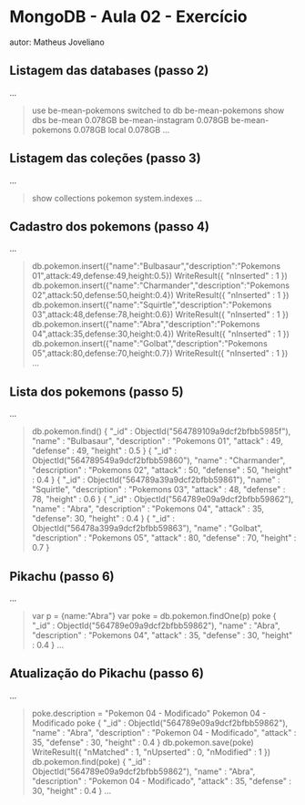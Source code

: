 # MongoDB - Aula 02 - Exercício
autor: Matheus Joveliano

## Listagem das databases (passo 2)

...
> use be-mean-pokemons
switched to db be-mean-pokemons
> show dbs
be-mean            0.078GB
be-mean-instagram  0.078GB
be-mean-pokemons   0.078GB
local              0.078GB
...

## Listagem das coleções (passo 3)

...
> show collections
pokemon
system.indexes
...

## Cadastro dos pokemons (passo 4)

...
> db.pokemon.insert({"name":"Bulbasaur","description":"Pokemons 01",attack:49,defense:49,height:0.5})
WriteResult({ "nInserted" : 1 })
> db.pokemon.insert({"name":"Charmander","description":"Pokemons 02",attack:50,defense:50,height:0.4})
WriteResult({ "nInserted" : 1 })
> db.pokemon.insert({"name":"Squirtle","description":"Pokemons 03",attack:48,defense:78,height:0.6})
WriteResult({ "nInserted" : 1 })
> db.pokemon.insert({"name":"Abra","description":"Pokemons 04",attack:35,defense:30,height:0.4})
WriteResult({ "nInserted" : 1 })
> db.pokemon.insert({"name":"Golbat","description":"Pokemons 05",attack:80,defense:70,height:0.7})
WriteResult({ "nInserted" : 1 })
...


## Lista dos pokemons (passo 5)

...
> db.pokemon.find()
{ 
	"_id" : ObjectId("564789109a9dcf2bfbb5985f"),
	"name" : "Bulbasaur",
    "description" : "Pokemons 01",
    "attack" : 49,
    "defense" : 49,
    "height" : 0.5 
}
{ 
	"_id" : ObjectId("564789549a9dcf2bfbb59860"),
    "name" : "Charmander",
    "description" : "Pokemons 02",
    "attack" : 50,
    "defense" : 50,
    "height" : 0.4 
}
{ 
	"_id" : ObjectId("564789a39a9dcf2bfbb59861"),
    "name" : "Squirtle",
    "description" : "Pokemons 03",
    "attack" : 48,
    "defense" : 78,
    "height" : 0.6 
}
{ 
   	"_id" : ObjectId("564789e09a9dcf2bfbb59862"),
    "name" : "Abra",
    "description" : "Pokemons 04",
    "attack" : 35,
    "defense": 30,
    "height" : 0.4 
}
{ 
	"_id" : ObjectId("56478a399a9dcf2bfbb59863"),
    "name" : "Golbat",
    "description" : "Pokemons 05",
    "attack" : 80,
    "defense" : 70,
    "height" : 0.7
}


## Pikachu (passo 6)

...
> var p = {name:"Abra"}
> var poke = db.pokemon.findOne(p)
> poke
{
        "_id" : ObjectId("564789e09a9dcf2bfbb59862"),
        "name" : "Abra",
        "description" : "Pokemons 04",
        "attack" : 35,
        "defense" : 30,
        "height" : 0.4
}
...

## Atualização do Pikachu (passo 6)

...
> poke.description = "Pokemon 04 - Modificado"
Pokemon 04 - Modificado
> poke
{
        "_id" : ObjectId("564789e09a9dcf2bfbb59862"),
        "name" : "Abra",
        "description" : "Pokemon 04 - Modificado",
        "attack" : 35,
        "defense" : 30,
        "height" : 0.4
}
> db.pokemon.save(poke)
WriteResult({ 
	"nMatched" : 1,
	"nUpserted" : 0,
	"nModified" : 1
})
> db.pokemon.find(poke)
{ 
	"_id" : ObjectId("564789e09a9dcf2bfbb59862"),
	"name" : "Abra",
	"description" : "Pokemon 04 - Modificado",
	"attack" : 35,
	"defense" : 30,
	"height" : 0.4 
}
...

